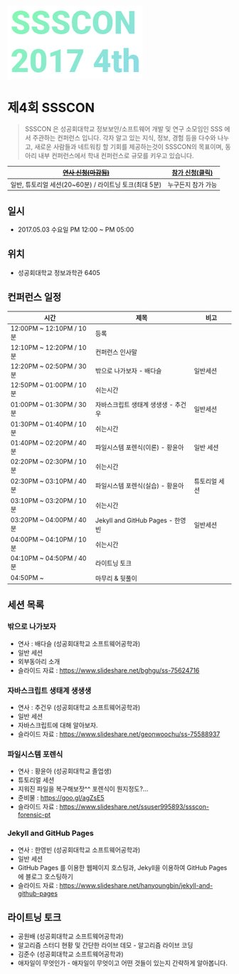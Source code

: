 
![LOGO](../imgs/4thLogo.PNG)


# 제4회 SSSCON

>SSSCON 은 성공회대학교 정보보안/소프트웨어 개발 및 연구 소모임인 SSS 에서 주관하는 컨퍼런스 입니다.
>각자 알고 있는 지식, 정보, 경험 등을 다수와 나누고, 새로운 사람들과 네트워킹 할 기회를 제공하는것이 SSSCON의 목표이며, 동아리 내부 컨퍼런스에서 학내 컨퍼런스로 규모를 키우고 있습니다.


| [~~연사 신청(마감됨)~~](https://goo.gl/forms/xTC5CfkMX5Am3GwU2) | [참가 신청(클릭)](https://goo.gl/forms/ibf3zxrrgyDihpCy2) |
|---|---|
| 일반, 튜토리얼 세션(20~60분) / 라이트닝 토크(최대 5분) | 누구든지 참가 가능 |

  
## 일시
- 2017.05.03 수요일 PM 12:00 ~ PM 05:00

## 위치
- 성공회대학교 정보과학관 6405

## 컨퍼런스 일정
| 시간            | 제목                                       | 비고    |
| ------------- | ---------------------------------------- | ----- |
| 12:00PM ~ 12:10PM / 10분 | 등록                                       |       |
| 12:10PM ~ 12:20PM / 10분 | 컨퍼런스 인사말 |  |
| 12:20PM ~ 02:50PM / 30분 | 밖으로 나가보자 - 배다슬 | 일반세션 |
| 12:50PM ~ 01:00PM / 10분 | 쉬는시간 | |
| 01:00PM ~ 01:30PM / 30분 | 자바스크립트 생태계 생생생 - 추건우| 일반세션 |
| 01:30PM ~ 01:40PM / 10분 | 쉬는시간 | |
| 01:40PM ~ 02:20PM / 40분 | 파일시스템 포렌식(이론) - 황윤아 | 일반 세션 |
| 02:20PM ~ 02:30PM / 10분 | 쉬는시간 | |
| 02:30PM ~ 03:10PM / 40분 | 파일시스템 포렌식(실습) - 황윤아 | 튜토리얼 세션 |
| 03:10PM ~ 03:20PM / 10분 | 쉬는시간 | |
| 03:20PM ~ 04:00PM / 40분 | Jekyll and GitHub Pages - 한영빈 | 일반세션 |
| 04:00PM ~ 04:10PM / 10분 | 쉬는시간 | |
| 04:10PM ~ 04:50PM / 40분 | 라이트닝 토크 | |
| 04:50PM ~ | 마무리 & 뒷풀이 | |

## 세션 목록

### 밖으로 나가보자
- 연사 : 배다슬 (성공회대학교 소프트웨어공학과)
- 일반 세션
- 외부동아리 소개
- 슬라이드 자료 : https://www.slideshare.net/bghgu/ss-75624716

### 자바스크립트 생태계 생생생
- 연사 : 추건우 (성공회대학교 소프트웨어공학과)
- 일반 세션
- 자바스크립트에 대해 알아보자.
- 슬라이드 자료 : https://www.slideshare.net/geonwoochu/ss-75588937

### 파일시스템 포렌식
- 연사 : 황윤아 (성공회대학교 졸업생)
- 튜토리얼 세션
- 지워진 파일을 복구해보잣^^ 	포렌식이 뭔지정도?...
- 준비물 : https://goo.gl/agZsE5
- 슬라이드 자료 : https://www.slideshare.net/ssuser995893/ssscon-forensic-pt

### Jekyll and GitHub Pages
 - 연사 : 한영빈 (성공회대학교 소프트웨어공학과)
 - 일반 세션
 - GitHub Pages 를 이용한 웹페이지 호스팅과, Jekyll을 이용하여 GitHub Pages 에 블로그 호스팅하기
 - 슬라이드 자료 : https://www.slideshare.net/hanyoungbin/jekyll-and-github-pages

## 라이트닝 토크
 - 공원배 (성공회대학교 소프트웨어공학과)
  - 알고리즘 스터디 현황 및 간단한 라이브 데모 - 알고리즘 라이브 코딩
 - 김준수 (성공회대학교 소프트웨어공학과)
  - 애자일이 무엇인가 - 애자일이 무엇이고 어떤 것들이 있는지 간략하게 알아봅니다.
